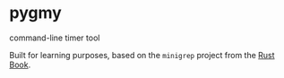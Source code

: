 # pygmy
 command-line timer tool

Built for learning purposes, based on the `minigrep` project from the [Rust Book](https://doc.rust-lang.org/book/ch12-00-an-io-project.html).